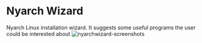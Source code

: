 # Nyarch Wizard
Nyarch Linux installation wizard. It suggests some useful programs the user could be interested about
![nyarchwizard-screenshots](https://user-images.githubusercontent.com/67018178/220060117-69369671-459c-46b5-8f02-c39337b297ac.png)
